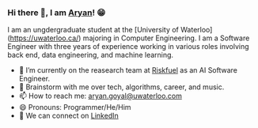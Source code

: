 ### Hi there 👋, I am [Aryan](https://goyalaryan.com/)! 😁

I am an ungdergraduate student at the [University of Waterloo] (https://uwaterloo.ca/) majoring in Computer Engineering. I am a Software Engineer with three years of experience working in various roles involving back end, data engineering, and machine learning.

- 🔭 I’m currently on the reasearch team at [Riskfuel](https://riskfuel.com/) as an AI Software Engineer.
- 💬 Brainstorm with me over tech, algorithms, career, and music.
- 📫 How to reach me: aryan.goyal@uwaterloo.com
- 😄 Pronouns: Programmer/He/Him
- 📝 We can connect on [LinkedIn](https://www.linkedin.com/in/aryan-goyal/)
